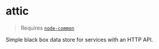 # attic

> Requires [`node-common`](https://github.com/C-D-Lewis/node-common)

Simple black box data store for services with an HTTP API.
